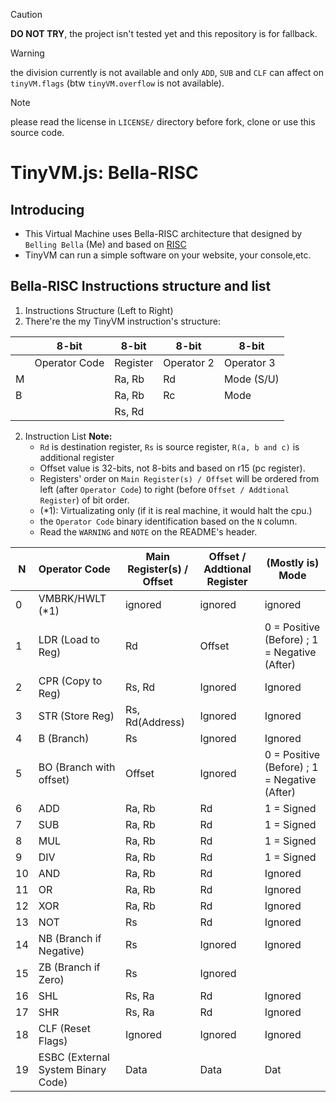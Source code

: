 > [!CAUTION]
> **DO NOT TRY**, the project isn't tested yet and this repository is for  fallback.

> [!WARNING]
> the division currently is not available and only `ADD`, `SUB` and `CLF` can affect on `tinyVM.flags` (btw `tinyVM.overflow` is not available).

> [!NOTE]
> please read the license in `LICENSE/` directory before fork, clone or use this source code.

# TinyVM.js: Bella-RISC

## Introducing

- This Virtual Machine uses Bella-RISC architecture that designed by `Belling Bella` (Me) and based on [RISC](https://en.wikipedia.org/wiki/Reduced_instruction_set_computer)
- TinyVM can run a simple software on your website, your console,etc.

## Bella-RISC Instructions structure and list

1. Instructions Structure (Left to Right)
2. There're the my TinyVM instruction's structure:


|   | 8-bit         | 8-bit    | 8-bit      | 8-bit      |
| --- | --------------- | ---------- | ------------ | ------------ |
|   | Operator Code | Register | Operator 2 | Operator 3 |
| M |               | Ra, Rb   | Rd         | Mode (S/U) |
| B |               | Ra, Rb   | Rc         | Mode       |
|   |               | Rs, Rd   |            |            |

2. Instruction List
   **Note:**
   - `Rd` is destination register, `Rs` is source register, `R(a, b and c)` is additional register
   - Offset value is 32-bits, not 8-bits and based on r15 (pc register).
   - Registers' order on `Main Register(s) / Offset` will be ordered from left (after `Operator Code`) to right (before `Offset / Addtional Register`) of bit order.
   - (*1): Virtualizating only (if it is real machine, it would halt the cpu.)
   - the `Operator Code` binary identification based on the `N` column.
   - Read the `WARNING` and `NOTE` on the README's header.


| N  | Operator Code                      | Main Register(s) / Offset | Offset / Addtional Register | (Mostly is) Mode                             |
| ---- | :----------------------------------- | --------------------------- | ----------------------------- | ---------------------------------------------- |
| 0  | VMBRK/HWLT (*1)                    | ignored                   | ignored                     | ignored                                      |
| 1  | LDR (Load to Reg)                  | Rd                        | Offset                      | 0 = Positive (Before) ; 1 = Negative (After) |
| 2  | CPR (Copy to Reg)                  | Rs, Rd                    | Ignored                     | Ignored                                      |
| 3  | STR (Store Reg)                    | Rs, Rd(Address)           | Ignored                     | Ignored                                      |
| 4  | B (Branch)                         | Rs                        | Ignored                     | Ignored                                      |
| 5  | BO (Branch with offset)            | Offset                    | Ignored                     | 0 = Positive (Before) ; 1 = Negative (After) |
| 6  | ADD                                | Ra, Rb                    | Rd                          | 1 = Signed                                   |
| 7  | SUB                                | Ra, Rb                    | Rd                          | 1 = Signed                                   |
| 8  | MUL                                | Ra, Rb                    | Rd                          | 1 = Signed                                   |
| 9  | DIV                                | Ra, Rb                    | Rd                          | 1 = Signed                                   |
| 10 | AND                                | Ra, Rb                    | Rd                          | Ignored                                      |
| 11 | OR                                 | Ra, Rb                    | Rd                          | Ignored                                      |
| 12 | XOR                                | Ra, Rb                    | Rd                          | Ignored                                      |
| 13 | NOT                                | Rs                        | Rd                          | Ignored                                      |
| 14 | NB (Branch if Negative)            | Rs                        | Ignored                     | Ignored                                      |
| 15 | ZB (Branch if Zero)                | Rs                        | Ignored                     |                                              |
| 16 | SHL                                | Rs, Ra                    | Rd                          | Ignored                                      |
| 17 | SHR                                | Rs, Ra                    | Rd                          | Ignored                                      |
| 18 | CLF (Reset Flags)                  | Ignored                   | Ignored                     | Ignored                                      |
| 19 | ESBC (External System Binary Code) | Data                      | Data                        | Dat                                          |
